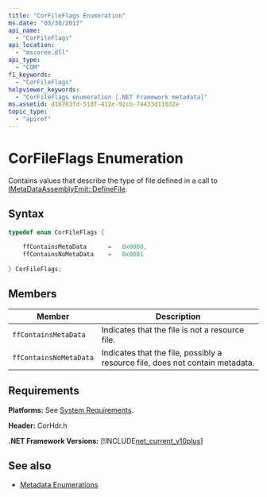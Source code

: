 ```yaml
---
title: "CorFileFlags Enumeration"
ms.date: "03/30/2017"
api_name: 
  - "CorFileFlags"
api_location: 
  - "mscoree.dll"
api_type: 
  - "COM"
f1_keywords: 
  - "CorFileFlags"
helpviewer_keywords: 
  - "CorFileFlags enumeration [.NET Framework metadata]"
ms.assetid: d16703fd-518f-412e-92cb-74433d11032e
topic_type: 
  - "apiref"
---
```

# CorFileFlags Enumeration
Contains values that describe the type of file defined in a call to [IMetaDataAssemblyEmit::DefineFile](imetadataassemblyemit-definefile-method.md).  
  
## Syntax  
  
```cpp  
typedef enum CorFileFlags {  
  
    ffContainsMetaData      =   0x0000,  
    ffContainsNoMetaData    =   0x0001  
  
} CorFileFlags;  
```  
  
## Members  
  
|Member|Description|  
|------------|-----------------|  
|`ffContainsMetaData`|Indicates that the file is not a resource file.|  
|`ffContainsNoMetaData`|Indicates that the file, possibly a resource file, does not contain metadata.|  
  
## Requirements  
 **Platforms:** See [System Requirements](../../get-started/system-requirements.md).  
  
 **Header:** CorHdr.h  
  
 **.NET Framework Versions:** [!INCLUDE[net_current_v10plus](../../../../includes/net-current-v10plus-md.md)]  
  
## See also

- [Metadata Enumerations](metadata-enumerations.md)
